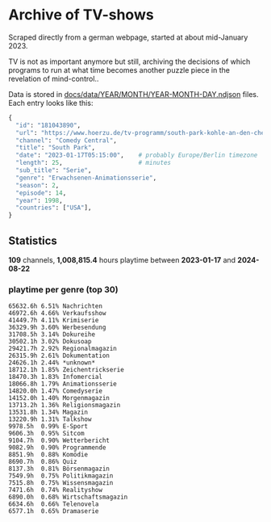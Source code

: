 # Archive of TV-shows

Scraped directly from a german webpage, started at about mid-January 2023.

TV is not as important anymore but still, archiving the decisions of which programs to run at what time
becomes another puzzle piece in the revelation of mind-control.. 

Data is stored in [docs/data/YEAR/MONTH/YEAR-MONTH-DAY.ndjson](docs/data/) files. 
Each entry looks like this:

```python
{
  "id": "181043890", 
  "url": "https://www.hoerzu.de/tv-programm/south-park-kohle-an-den-chefkoch/bid_181043890/", 
  "channel": "Comedy Central", 
  "title": "South Park", 
  "date": "2023-01-17T05:15:00",    # probably Europe/Berlin timezone 
  "length": 25,                     # minutes 
  "sub_title": "Serie", 
  "genre": "Erwachsenen-Animationsserie", 
  "season": 2, 
  "episode": 14, 
  "year": 1998, 
  "countries": ["USA"],
}
```

## Statistics

**109** channels, **1,008,815.4** hours playtime between **2023-01-17** and **2024-08-22**


### playtime per genre (top 30)

    65632.6h 6.51% Nachrichten
    46972.6h 4.66% Verkaufsshow
    41449.7h 4.11% Krimiserie
    36329.9h 3.60% Werbesendung
    31708.5h 3.14% Dokureihe
    30502.1h 3.02% Dokusoap
    29421.7h 2.92% Regionalmagazin
    26315.9h 2.61% Dokumentation
    24626.1h 2.44% *unknown*
    18712.1h 1.85% Zeichentrickserie
    18470.3h 1.83% Infomercial
    18066.8h 1.79% Animationsserie
    14820.0h 1.47% Comedyserie
    14152.0h 1.40% Morgenmagazin
    13713.2h 1.36% Religionsmagazin
    13531.8h 1.34% Magazin
    13220.9h 1.31% Talkshow
    9978.5h  0.99% E-Sport
    9606.3h  0.95% Sitcom
    9104.7h  0.90% Wetterbericht
    9082.9h  0.90% Programmende
    8851.9h  0.88% Komödie
    8690.7h  0.86% Quiz
    8137.3h  0.81% Börsenmagazin
    7549.9h  0.75% Politikmagazin
    7515.8h  0.75% Wissensmagazin
    7471.6h  0.74% Realityshow
    6890.0h  0.68% Wirtschaftsmagazin
    6634.6h  0.66% Telenovela
    6577.1h  0.65% Dramaserie
